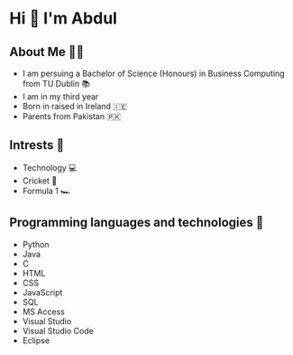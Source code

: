 
# Hi :wave: I'm Abdul

## About Me :man_technologist:
* I am persuing a Bachelor of Science (Honours) in Business Computing from TU Dublin :books:
* I am in my third year
* Born in raised in Ireland :ireland:
* Parents from Pakistan :pakistan:

## Intrests :dart:
* Technology :computer:
* Cricket :cricket_game:
* Formula 1 :racing_car:

## Programming languages and technologies :briefcase:
* Python
* Java
* C
* HTML
* CSS
* JavaScript
* SQL
* MS Access
* Visual Studio
* Visual Studio Code
* Eclipse
 

<!---
AbdulMannanAkhtar/AbdulMannanAkhtar is a ✨ special ✨ repository because its `README.md` (this file) appears on your GitHub profile.
You can click the Preview link to take a look at your changes.
--->
